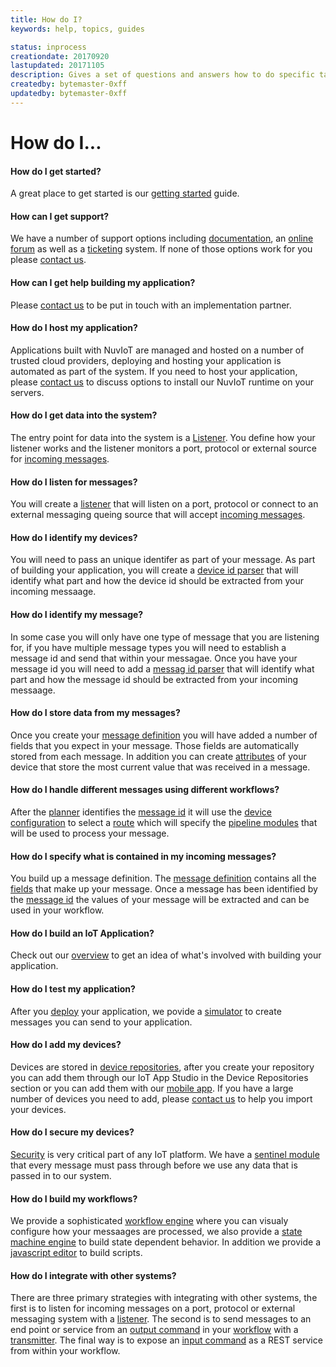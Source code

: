 ```yaml
---
title: How do I?
keywords: help, topics, guides

status: inprocess
creationdate: 20170920
lastupdated: 20171105
description: Gives a set of questions and answers how to do specific tasks
createdby: bytemaster-0xff
updatedby: bytemaster-0xff
---
```


# How do I...

#### How do I get started?
A great place to get started is our [getting started](GettingStarted.md) guide.

#### How can I get support?
We have a number of support options including [documentation](https://support.nuviot.com/help), 
an [online forum](http://forum.nuviot.com) as well as a [ticketing](http://tickets.nuviot.com) system.
If none of those options work for you please [contact us](http://support.nuviot.com/contactus).

#### How can I get help building my application?
Please [contact us](http://nuviot.com/contactus?source=implementationpartner) to be put in 
touch with an implementation partner.

#### How do I host my application?
Applications built with NuvIoT are managed and hosted on a number of trusted cloud providers, 
deploying and hosting your application is automated as part of the system. If you need to host
your application, please [contact us](https://support.nuviot.com/contactus?source=edgehosting) to 
discuss options to install our NuvIoT runtime on your servers.

#### How do I get data into the system?
The entry point for data into the system is a [Listener](./PipelineModules/Listener.md). You define
how your listener works and the listener monitors a port, protocol or external source for [incoming 
messages](Messaging/IncomingMessages).

#### How do I listen for messages?
You will create a [listener](./PipelineModules/Listener.md) that will listen on a port,
protocol or connect to an external messaging queing source that will accept [incoming 
messages](Messaging/IncomingMessages).

#### How do I identify my devices?
You will need to pass an unique identifer as part of your message. As part of building
your application, you will create a [device id parser](./Messaging/Parsing/DeviceIdParsing.md) 
that will identify what part and how the device id should be extracted from your incoming messaage.

#### How do I identify my message?
In some case you will only have one type of message that you are listening for, if you have
multiple message types you will need to establish a message id and send that within your messagae. 
Once you have your message id you will need to add a [messag id parser](./Messaging/Parsing/MessageIdParsing.md)
that will identify what part and how the message id should be extracted from your incoming messaage.

#### How do I store data from my messages?
Once you create your [message definition](./Messaging/Index.md) you will have added a number
of fields that you expect in your message. Those fields are automatically stored from each message.
In addition you can create [attributes](./Workflows/Attributes.md) of your device that store
the most current value that was received in a message.

#### How do I handle different messages using different workflows?
After the [planner](./PipelineModules/Planner.md) identifies the 
[message id](./Messaging/Parsing/MessageIdParsing.md) it will use the
[device configuration](./Devices/DeviceConfigurations.md) to select a 
[route](./Routes/Route.md) which will specify the [pipeline modules](./PipelineModules/Index.md) that will
be used to process your message.

#### How do I specify what is contained in my incoming messages?
You build up a message definition. The [message definition](./Messaging/MessageFields.md) 
contains all the [fields](./Messaging/MessageFields.md) that make up your message. Once a
message has been identified by the [message id](./Messaging/Parsing/MessageIdParsing.md) the 
values of your message will be extracted and can be used in your workflow.

#### How do I build an IoT Application?
Check out our [overview](./Topics/Implementation.md) to get an idea of what's involved with building your application.

#### How do I test my application?
After you [deploy](./Deployment/Index.md) your application, we povide a [simulator](./Simulator/Index.md) 
to create messages you can send to your application.

#### How do I add my devices? 
Devices are stored in [device repositories](./Devices/DeviceRepositories.md), after you create
your repository you can add them through our IoT App Studio in the Device Repositories section
or you can add them with our [mobile app](./Information/MobileApps.md). If you have a large number
of devices you need to add, please [contact us](https://support.nuviot.com/contactus?source=importdevices)
to help you import your devices.

#### How do I secure my devices?
[Security](./Information/Security.md) is very critical part of any IoT platform. We have a 
[sentinel module](./PipelineModules/Sentinel.md) that every message must pass through before
we use any data that is passed in to our system.

#### How do I build my workflows? 
We provide a sophisticated [workflow engine](./PipelineModules/Workflow.md) where you can visualy configure how your messaages
are processed, we also provide a [state machine engine](./Workflows/StateMachines.md) to build state dependent 
behavior. In addition we provide a [javascript editor](./Scripting/Index.md) to build scripts. 

#### How do I integrate with other systems?
There are three primary strategies with integrating with other systems, the first is 
to listen for incoming messages on a port, protocol or external messaging system with
a [listener](./PipelineModules/Listener.md). The second is to send messages to an end
point or service from an [output command](./Workflows/OutputCommands.md) in your 
[workflow](./PipelineModules/Workflow.md) with a [transmitter](./PipelineModules/Transmitter.md).
The final way is to expose an [input command](./Workflows/InputCommands.md) as a REST service
from within your workflow.
